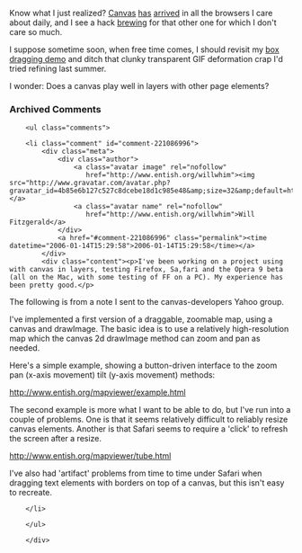 Know what I just realized?  [Canvas][] [has][ff] [arrived][saf] in all the browsers I care about daily, and I see a hack [brewing][ie] for that other one for which I don't care so much.  

I suppose sometime soon, when free time comes, I should revisit my [box dragging demo][drag] and ditch that clunky transparent GIF deformation crap I'd tried refining last summer.  

I wonder: Does a canvas play well in layers with other page elements?

[canvas]: http://www.whatwg.org/specs/web-apps/current-work/#canvas
[drag]: http://www.decafbad.com/blog/2005/07/02/drag_the_boxes_stretch_the_lines
[saf]: http://developer.apple.com/documentation/AppleApplications/Reference/SafariJSRef/Classes/Canvas.html
[ff]: http://developer.mozilla.org/en/docs/Drawing_Graphics_with_Canvas
[ie]: http://me.eae.net/archive/2005/12/29/canvas-in-ie/

<div id="comments" class="comments archived-comments">
            <h3>Archived Comments</h3>
            
        <ul class="comments">
            
        <li class="comment" id="comment-221086996">
            <div class="meta">
                <div class="author">
                    <a class="avatar image" rel="nofollow" 
                       href="http://www.entish.org/willwhim"><img src="http://www.gravatar.com/avatar.php?gravatar_id=4b85e6b127c527c8dcebe18d1c985e48&amp;size=32&amp;default=http://mediacdn.disqus.com/1320279820/images/noavatar32.png"/></a>
                    <a class="avatar name" rel="nofollow" 
                       href="http://www.entish.org/willwhim">Will Fitzgerald</a>
                </div>
                <a href="#comment-221086996" class="permalink"><time datetime="2006-01-14T15:29:58">2006-01-14T15:29:58</time></a>
            </div>
            <div class="content"><p>I've been working on a project using with canvas in layers, testing Firefox, Sa,fari and the Opera 9 beta (all on the Mac, with some testing of FF on a PC). My experience has been pretty good.</p>

<p>The following is from a note I sent to the canvas-developers Yahoo group.</p>

<p>I've implemented a first version of a draggable, zoomable map, using a
canvas and drawImage. The basic idea is to use a relatively
high-resolution map which the canvas 2d drawImage method can zoom and
pan as needed.</p>

<p>Here's a simple example, showing a button-driven interface to the zoom
pan (x-axis movement) tilt (y-axis movement) methods:</p>

<p><a href="http://www.entish.org/mapviewer/example.html" title="First example" rel="nofollow">http://www.entish.org/mapviewer/example.html</a></p>

<p>The second example is more what I want to be able to do, but I've run
into a couple of problems. One is that it seems relatively difficult
to reliably resize canvas elements. Another is that Safari seems to
require a 'click' to refresh the screen after a resize. </p>

<p><a href="http://www.entish.org/mapviewer/tube.html" title="Second example" rel="nofollow">http://www.entish.org/mapviewer/tube.html</a></p>

<p>I've also had 'artifact' problems from time to time under Safari when dragging text elements with borders on top of a canvas, but this isn't easy to recreate.</p></div>
            
        </li>
    
        </ul>
    
        </div>
    